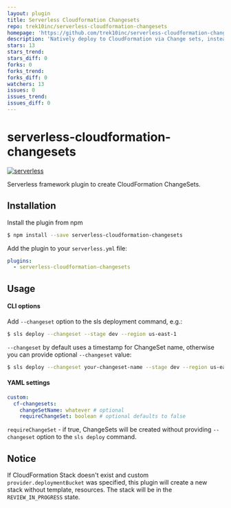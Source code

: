 ```yaml
---
layout: plugin
title: Serverless Cloudformation Changesets
repo: trek10inc/serverless-cloudformation-changesets
homepage: 'https://github.com/trek10inc/serverless-cloudformation-changesets'
description: 'Natively deploy to CloudFormation via Change sets, instead of directly. Allowing you to queue changes, and safely require escalated roles for final deployment.'
stars: 13
stars_trend: 
stars_diff: 0
forks: 0
forks_trend: 
forks_diff: 0
watchers: 13
issues: 0
issues_trend: 
issues_diff: 0
---
```



# serverless-cloudformation-changesets
[![serverless](http://public.serverless.com/badges/v3.svg)](http://www.serverless.com)


Serverless framework plugin to create CloudFormation ChangeSets.

## Installation

Install the plugin from npm

```bash
$ npm install --save serverless-cloudformation-changesets
```

Add the plugin to your `serverless.yml` file:

```yaml
plugins:
  - serverless-cloudformation-changesets
```

## Usage
#### CLI options
Add `--changeset` option to the sls deployment command, e.g.:
```bash
$ sls deploy --changeset --stage dev --region us-east-1
```
`--changeset` by default uses a timestamp for ChangeSet name, otherwise you can provide optional `--changeset` value:
```bash
$ sls deploy --changeset your-changeset-name --stage dev --region us-east-1
```

#### YAML settings
```yaml
custom:
  cf-changesets:
    changeSetName: whatever # optional
    requireChangeSet: boolean # optional defaults to false
```
`requireChangeSet` - if true, ChangeSets will be created without providing `--changeset` option to the `sls deploy` command.

## Notice
If CloudFormation Stack doesn't exist and custom `provider.deploymentBucket` was specified, this plugin will create a new stack without template, resources. The stack will be in the `REVIEW_IN_PROGRESS` state.
